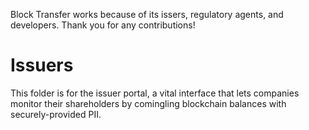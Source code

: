 Block Transfer works because of its issers, regulatory agents, and developers. Thank you for any contributions!
# Issuers
This folder is for the issuer portal, a vital interface that lets companies monitor their shareholders by comingling blockchain balances with securely-provided PII.
